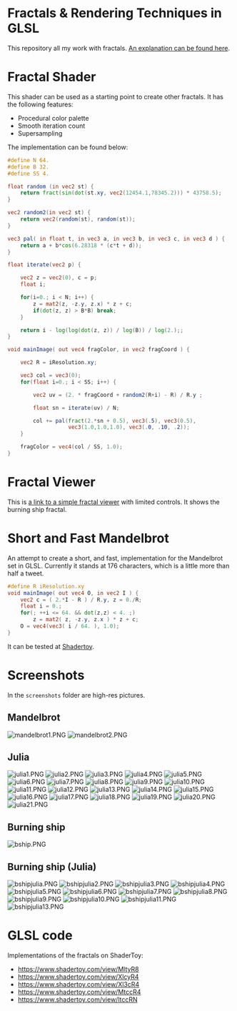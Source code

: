 ﻿# Fractals & Rendering Techniques in GLSL

This repository all my work with fractals. [An explanation can be found here](https://darkeclipz.github.io/fractals/paper/Fractals%20&%20Rendering%20Techniques.html).

# Fractal Shader

This shader can be used as a starting point to create other fractals. It has the following features:

 * Procedural color palette
 * Smooth iteration count
 * Supersampling

The implementation can be found below:

```glsl
#define N 64.
#define B 32.
#define SS 4.

float random (in vec2 st) {
    return fract(sin(dot(st.xy, vec2(12454.1,78345.2))) * 43758.5);
}

vec2 random2(in vec2 st) {
    return vec2(random(st), random(st));    
}

vec3 pal( in float t, in vec3 a, in vec3 b, in vec3 c, in vec3 d ) {
    return a + b*cos(6.28318 * (c*t + d));
}

float iterate(vec2 p) {

    vec2 z = vec2(0), c = p;
    float i;

    for(i=0.; i < N; i++) {
        z = mat2(z, -z.y, z.x) * z + c;
        if(dot(z, z) > B*B) break;
    }

    return i - log(log(dot(z, z)) / log(B)) / log(2.);;     
}

void mainImage( out vec4 fragColor, in vec2 fragCoord ) {

    vec2 R = iResolution.xy;

    vec3 col = vec3(0);
    for(float i=0.; i < SS; i++) {

        vec2 uv = (2. * fragCoord + random2(R+i) - R) / R.y ;

        float sn = iterate(uv) / N;   

        col += pal(fract(2.*sn + 0.5), vec3(.5), vec3(0.5), 
                   vec3(1.0,1.0,1.0), vec3(.0, .10, .2));
    }

    fragColor = vec4(col / SS, 1.0);
}
```

# Fractal Viewer
 
This is [a link to a simple fractal viewer]((https://darkeclipz.github.io/fractals/viewer/index.html)) with limited controls. It shows the burning ship fractal. 

# Short and Fast Mandelbrot

An attempt to create a short, and fast, implementation for the Mandelbrot set in GLSL. Currently it stands at 176 characters, which is a little more than half a tweet.

```glsl
#define R iResolution.xy
void mainImage( out vec4 O, in vec2 I ) {
    vec2 c = ( 2.*I - R ) / R.y, z = 0./R; 
    float i = 0.;
	for(; ++i <= 64. && dot(z,z) < 4. ;)
        z = mat2( z, -z.y, z.x ) * z + c;
    O = vec4(vec3( i / 64. ), 1.0);
}
```

It can be tested at [Shadertoy](https://www.shadertoy.com/new).

# Screenshots

In the `screenshots` folder are high-res pictures.

## Mandelbrot

![mandelbrot1.PNG](screenshots/mandelbrot1.PNG)
![mandelbrot2.PNG](screenshots/mandelbrot2.PNG)

## Julia

![julia1.PNG](screenshots/julia1.PNG)
![julia2.PNG](screenshots/julia2.PNG)
![julia3.PNG](screenshots/julia3.PNG)
![julia4.PNG](screenshots/julia4.PNG)
![julia5.PNG](screenshots/julia5.PNG)
![julia6.PNG](screenshots/julia6.PNG)
![julia7.PNG](screenshots/julia7.PNG)
![julia8.PNG](screenshots/julia8.PNG)
![julia9.PNG](screenshots/julia9.PNG)
![julia10.PNG](screenshots/julia10.PNG)
![julia11.PNG](screenshots/julia11.PNG)
![julia12.PNG](screenshots/julia12.PNG)
![julia13.PNG](screenshots/julia13.PNG)
![julia14.PNG](screenshots/julia14.PNG)
![julia15.PNG](screenshots/julia15.PNG)
![julia16.PNG](screenshots/julia16.PNG)
![julia17.PNG](screenshots/julia17.PNG)
![julia18.PNG](screenshots/julia18.PNG)
![julia19.PNG](screenshots/julia19.PNG)
![julia20.PNG](screenshots/julia20.PNG)
![julia21.PNG](screenshots/julia21.PNG)

## Burning ship

![bship.PNG](screenshots/bship.PNG)

## Burning ship (Julia)

![bshipjulia.PNG](screenshots/bshipjulia.PNG)
![bshipjulia2.PNG](screenshots/bshipjulia2.PNG)
![bshipjulia3.PNG](screenshots/bshipjulia3.PNG)
![bshipjulia4.PNG](screenshots/bshipjulia4.PNG)
![bshipjulia5.PNG](screenshots/bshipjulia5.PNG)
![bshipjulia6.PNG](screenshots/bshipjulia6.PNG)
![bshipjulia7.PNG](screenshots/bshipjulia7.PNG)
![bshipjulia8.PNG](screenshots/bshipjulia8.PNG)
![bshipjulia9.PNG](screenshots/bshipjulia9.PNG)
![bshipjulia10.PNG](screenshots/bshipjulia10.PNG)
![bshipjulia11.PNG](screenshots/bshipjulia11.PNG)
![bshipjulia13.PNG](screenshots/bshipjulia13.PNG)

 # GLSL code
 
Implementations of the fractals on ShaderToy:

 * https://www.shadertoy.com/view/MltyR8
 * https://www.shadertoy.com/view/XlcyR4
 * https://www.shadertoy.com/view/Xl3cR4
 * https://www.shadertoy.com/view/MtccR4
 * https://www.shadertoy.com/view/ltccRN
